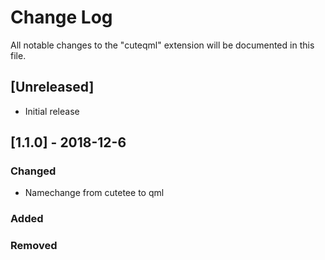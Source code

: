 # Change Log
All notable changes to the "cuteqml" extension will be documented in this file.

## [Unreleased]
- Initial release

## [1.1.0] - 2018-12-6
### Changed
- Namechange from cutetee to qml

### Added
### Removed